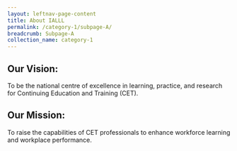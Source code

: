 ```yaml
---
layout: leftnav-page-content
title: About IALLL
permalink: /category-1/subpage-A/
breadcrumb: Subpage-A
collection_name: category-1
---
```


## **Our Vision:**

To be the national centre of excellence in learning, practice, and research for Continuing Education and Training (CET).

## **Our Mission:**

To raise the capabilities of CET professionals to enhance workforce learning and workplace performance.
